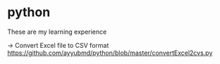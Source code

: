 # python
These are my learning experience

-> Convert Excel file to CSV format https://github.com/ayyubmd/python/blob/master/convertExcel2cvs.py
